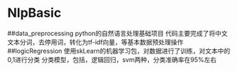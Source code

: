 # NlpBasic
##data_preprocessing
python的自然语言处理基础项目
代码主要完成了将中文文本分词，去停用词，转化为tf-idf向量，等基本数据预处理操作
##logicRegression
使用skLearn的机器学习包，对数据进行了训练，对文本中的0,1进行分类
分类模型，包括，逻辑回归，svm两种，分类准确率在95%左右

##
